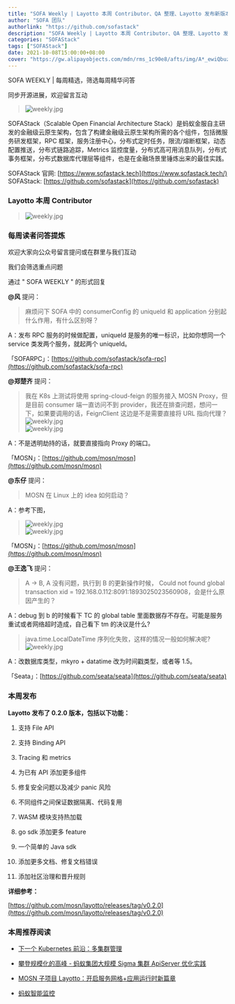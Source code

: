 ```yaml
---
title: "SOFA Weekly | Layotto 本周 Contributor、QA 整理、Layotto 发布新版本"
author: "SOFA 团队"
authorlink: "https://github.com/sofastack"
description: "SOFA Weekly | Layotto 本周 Contributor、QA 整理、Layotto 发布新版本"
categories: "SOFAStack"
tags: ["SOFAStack"]
date: 2021-10-08T15:00:00+08:00
cover: "https://gw.alipayobjects.com/mdn/rms_1c90e8/afts/img/A*_ewiQbuzeOQAAAAAAAAAAAAAARQnAQ"
---
```


SOFA WEEKLY | 每周精选，筛选每周精华问答

同步开源进展，欢迎留言互动

> ![weekly.jpg](https://gw.alipayobjects.com/mdn/rms_1c90e8/afts/img/A*_ewiQbuzeOQAAAAAAAAAAAAAARQnAQ)

SOFAStack（Scalable Open Financial Architecture Stack）是蚂蚁金服自主研发的金融级云原生架构，包含了构建金融级云原生架构所需的各个组件，包括微服务研发框架，RPC 框架，服务注册中心，分布式定时任务，限流/熔断框架，动态配置推送，分布式链路追踪，Metrics 监控度量，分布式高可用消息队列，分布式事务框架，分布式数据库代理层等组件，也是在金融场景里锤炼出来的最佳实践。

SOFAStack 官网: [https://www.sofastack.tech](https://www.sofastack.tech/)
SOFAStack: [https://github.com/sofastack](https://github.com/sofastack)

### Layotto 本周 Contributor

> ![weekly.jpg](https://gw.alipayobjects.com/mdn/rms_1c90e8/afts/img/A*7_MlSqxOxEEAAAAAAAAAAAAAARQnAQ)

### 每周读者问答提炼

欢迎大家向公众号留言提问或在群里与我们互动

我们会筛选重点问题

通过 " SOFA WEEKLY " 的形式回复

**@风** 提问：

> 麻烦问下 SOFA 中的 consumerConfig 的 uniqueId 和 application 分别起什么作用，有什么区别呀？

A：发布 RPC 服务的时候做配置，uniqueId 是服务的唯一标识，比如你想同一个 service 类发两个服务，就起两个 uniqueId。

「SOFARPC」：[https://github.com/sofastack/sofa-rpc](https://github.com/sofastack/sofa-rpc)

**@郑楚齐** 提问：

> 我在 K8s 上测试将使用 spring-cloud-feign 的服务接入 MOSN Proxy，但是目前 consumer 端一直访问不到 provider，我还在排查问题，想问一下，如果要调用的话，FeignClient 这边是不是需要直接将 URL 指向代理？<br/>
>![weekly.jpg](https://gw.alipayobjects.com/zos/bmw-prod/1c4d440e-0972-4a13-82fb-8d3237966e6b.webp)<br/>
>![weekly.jpg](https://gw.alipayobjects.com/zos/bmw-prod/457a5411-41a6-4e37-9b37-50589987e639.webp)

A：不是透明劫持的话，就要直接指向 Proxy 的端口。

「MOSN」：[https://github.com/mosn/mosn](https://github.com/mosn/mosn)

**@东仔** 提问：

> MOSN 在 Linux 上的 idea 如何启动？

A：参考下图，

> ![weekly.jpg](https://gw.alipayobjects.com/zos/bmw-prod/db92b023-2934-4042-8838-4ae58ec2f7a4.webp)<br/>
>![weekly.jpg](https://gw.alipayobjects.com/zos/bmw-prod/b7110a54-fee9-429d-95bf-acd7656c91f1.webp)

「MOSN」：[https://github.com/mosn/mosn](https://github.com/mosn/mosn)

**@王逸飞** 提问：

> A -> B, A 没有问题，执行到 B 的更新操作时候， Could not found global transaction xid = 192.168.0.112:8091:1893025023560908，会是什么原因产生的？

A：debug 到 b 的时候看下 TC 的 global table 里面数据存不存在。可能是服务重试或者网络超时造成，自己看下 tm 的决议是什么?

> java.time.LocalDateTime 序列化失败，这样的情况一般如何解决呢?<br/>
>![weekly.jpg](https://gw.alipayobjects.com/zos/bmw-prod/71154451-798b-4730-b5e1-90e3f6a4d803.webp)

A：改数据库类型，mkyro + datatime 改为时间戳类型，或者等 1.5。

「Seata」：[https://github.com/seata/seata](https://github.com/seata/seata)

### 本周发布

**Layotto 发布了 0.2.0 版本，包括以下功能：**

1. 支持 File API

2. 支持 Binding API

3. Tracing 和 metrics

4. 为已有 API 添加更多组件

5. 修复安全问题以及减少 panic 风险

6. 不同组件之间保证数据隔离、代码复用

7. WASM 模块支持热加载

8. go sdk 添加更多 feature

9. 一个简单的 Java sdk

10. 添加更多文档、修复文档错误

11. 添加社区治理和晋升规则

**详细参考：**

[https://github.com/mosn/layotto/releases/tag/v0.2.0](https://github.com/mosn/layotto/releases/tag/v0.2.0)

### 本周推荐阅读

- [下一个 Kubernetes 前沿：多集群管理](https://mp.weixin.qq.com/s?__biz=MzUzMzU5Mjc1Nw==&mid=2247495694&idx=1&sn=0e2d5b03ac7320e8d1bcca3d547fdee8&chksm=faa31fd4cdd496c2d646e1c651b601fab83acfb5f4361ca340cde0b029b78e9c894ccb094107&scene=21)

- [攀登规模化的高峰 - 蚂蚁集团大规模 Sigma 集群 ApiServer 优化实践](https://mp.weixin.qq.com/s?__biz=MzUzMzU5Mjc1Nw==&mid=2247495579&idx=1&sn=67d0abc1c513ba4f815550d235b7a109&chksm=faa30041cdd489577c0e3469348ebad2ab2cc12cdfebca3a4f9e8dcd5ba828a76f500e8c0115&scene=21)

- [MOSN 子项目 Layotto：开启服务网格+应用运行时新篇章](https://mp.weixin.qq.com/s?__biz=MzUzMzU5Mjc1Nw==&mid=2247488835&idx=1&sn=d645b9abc866048e679b56bfe3b72482&chksm=faa0fa99cdd7738ff1749ae75b1670f953c92b70dcf0358337977438fd74b632b21a7b17ece3&scene=21#wechat_redirect)

- [蚂蚁智能监控](https://mp.weixin.qq.com/s?__biz=MzUzMzU5Mjc1Nw==&mid=2247494372&idx=1&sn=bb10a77c657251ee29d5fcc19c058ce7&chksm=faa3053ecdd48c28c35e262d04659766d8c0b411f1d5605b2dd7981b4345e1d4bf47cc977130&scene=21)

